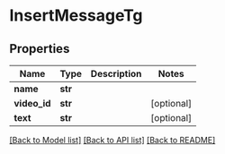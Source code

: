 # InsertMessageTg

## Properties
Name | Type | Description | Notes
------------ | ------------- | ------------- | -------------
**name** | **str** |  | 
**video_id** | **str** |  | [optional] 
**text** | **str** |  | [optional] 

[[Back to Model list]](../README.md#documentation-for-models) [[Back to API list]](../README.md#documentation-for-api-endpoints) [[Back to README]](../README.md)

